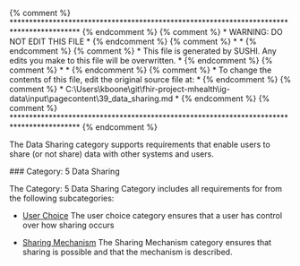 {% comment %} ***************************************************************************************** {% endcomment %}
{% comment %} *                            WARNING: DO NOT EDIT THIS FILE                             * {% endcomment %}
{% comment %} *                                                                                       * {% endcomment %}
{% comment %} * This file is generated by SUSHI. Any edits you make to this file will be overwritten. * {% endcomment %}
{% comment %} *                                                                                       * {% endcomment %}
{% comment %} * To change the contents of this file, edit the original source file at:                * {% endcomment %}
{% comment %} * C:\Users\kboone\git\fhir-project-mhealth\ig-data\input\pagecontent\39_data_sharing.md * {% endcomment %}
{% comment %} ***************************************************************************************** {% endcomment %}

The Data Sharing category supports requirements that enable users to share (or not share)
data with other systems and users.

<span id='5-data-sharing'/>
### Category: 5 Data Sharing

The Category: 5 Data Sharing Category includes all requirements for from the following subcategories:
 * [User Choice](user_choice.html)
   The user choice category ensures that a user has control over how sharing occurs

 * [Sharing Mechanism](sharing_mechanism.html)
   The Sharing Mechanism category ensures that sharing is possible and that the mechanism is described.

